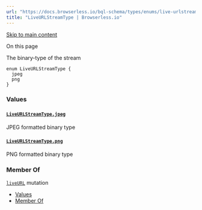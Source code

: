 ```yaml
---
url: "https://docs.browserless.io/bql-schema/types/enums/live-urlstream-type"
title: "LiveURLStreamType | Browserless.io"
---
```


[Skip to main content](https://docs.browserless.io/bql-schema/types/enums/live-urlstream-type#__docusaurus_skipToContent_fallback)

On this page

The binary-type of the stream

```codeBlockLines_p187
enum LiveURLStreamType {
  jpeg
  png
}

```

### Values [​](https://docs.browserless.io/bql-schema/types/enums/live-urlstream-type\#values "Direct link to Values")

#### [`LiveURLStreamType.jpeg`](https://docs.browserless.io/bql-schema/types/enums/live-urlstream-type\#) [​](https://docs.browserless.io/bql-schema/types/enums/live-urlstream-type\#liveurlstreamtypejpeg "Direct link to liveurlstreamtypejpeg")

JPEG formatted binary type

#### [`LiveURLStreamType.png`](https://docs.browserless.io/bql-schema/types/enums/live-urlstream-type\#) [​](https://docs.browserless.io/bql-schema/types/enums/live-urlstream-type\#liveurlstreamtypepng "Direct link to liveurlstreamtypepng")

PNG formatted binary type

### Member Of [​](https://docs.browserless.io/bql-schema/types/enums/live-urlstream-type\#member-of "Direct link to Member Of")

[`liveURL`](https://docs.browserless.io/bql-schema/operations/mutations/live-url) mutation

- [Values](https://docs.browserless.io/bql-schema/types/enums/live-urlstream-type#values)
- [Member Of](https://docs.browserless.io/bql-schema/types/enums/live-urlstream-type#member-of)